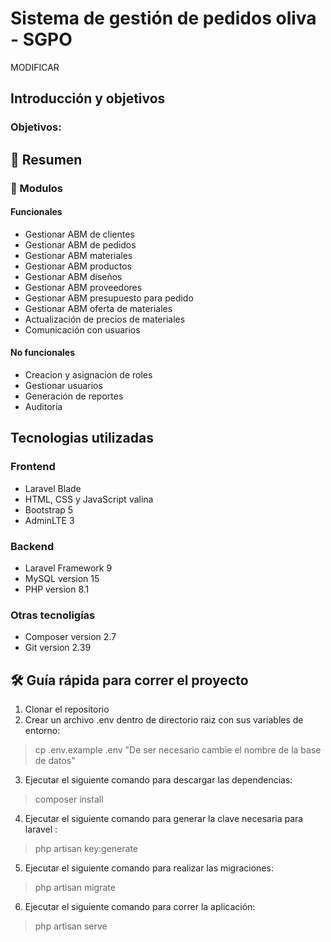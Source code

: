 # Sistema de gestión de pedidos oliva - SGPO

MODIFICAR

## Introducción y objetivos


### Objetivos:



## 🌟 Resumen

### 🚀 Modulos

#### Funcionales

- Gestionar ABM de clientes
- Gestionar ABM de pedidos
- Gestionar ABM materiales
- Gestionar ABM productos
- Gestionar ABM diseños
- Gestionar ABM proveedores
- Gestionar ABM presupuesto para pedido
- Gestionar ABM oferta de materiales
- Actualización de precios de materiales
- Comunicación con usuarios

#### No funcionales

- Creacion y asignacion de roles
- Gestionar usuarios
- Generación de reportes
- Auditoría

## Tecnologias utilizadas

### Frontend

- Laravel Blade
- HTML, CSS y JavaScript valina
- Bootstrap 5
- AdminLTE 3

### Backend

- Laravel Framework 9
- MySQL version 15
- PHP version 8.1

### Otras tecnoligías

- Composer version 2.7
- Git version 2.39

## 🛠️ Guía rápida para correr el proyecto

1. Clonar el repositorio
2. Crear un archivo .env dentro de directorio raiz con sus variables de entorno:
> cp .env.example .env
> "De ser necesario cambie el nombre de la base de datos"
3. Ejecutar el siguiente comando para descargar las dependencias:
> composer install
4. Ejecutar el siguiente comando para generar la clave necesaria para laravel :
> php artisan key:generate
5. Ejecutar el siguiente comando para realizar las migraciones:
> php artisan migrate
6. Ejecutar el siguiente comando para correr la aplicación:
> php artisan serve

